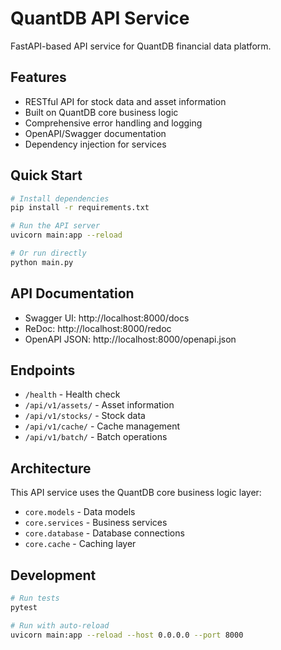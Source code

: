 # QuantDB API Service

FastAPI-based API service for QuantDB financial data platform.

## Features

- RESTful API for stock data and asset information
- Built on QuantDB core business logic
- Comprehensive error handling and logging
- OpenAPI/Swagger documentation
- Dependency injection for services

## Quick Start

```bash
# Install dependencies
pip install -r requirements.txt

# Run the API server
uvicorn main:app --reload

# Or run directly
python main.py
```

## API Documentation

- Swagger UI: http://localhost:8000/docs
- ReDoc: http://localhost:8000/redoc
- OpenAPI JSON: http://localhost:8000/openapi.json

## Endpoints

- `/health` - Health check
- `/api/v1/assets/` - Asset information
- `/api/v1/stocks/` - Stock data
- `/api/v1/cache/` - Cache management
- `/api/v1/batch/` - Batch operations

## Architecture

This API service uses the QuantDB core business logic layer:

- `core.models` - Data models
- `core.services` - Business services
- `core.database` - Database connections
- `core.cache` - Caching layer

## Development

```bash
# Run tests
pytest

# Run with auto-reload
uvicorn main:app --reload --host 0.0.0.0 --port 8000
```
